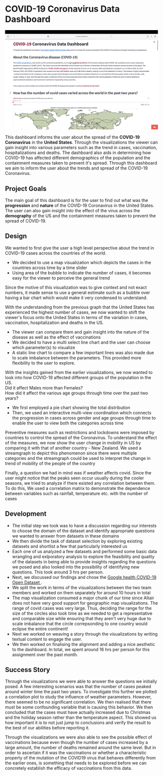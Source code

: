# COVID-19 Coronavirus Data Dashboard

![A screenshot of the dashboard](screenshot.png)

This dashboard informs the user about the spread of the <b> COVID-19 Coronavirus</b> in the <b>United States</b>. Through the visualizations the viewer
can gain insight into various parameters such as the trend in cases, vaccination, hospitalizations and deaths. The dashboard also aids in 
determining how COVID-19 has affected different demographics of the population and the containment measures taken to prevent it's spread. 
Through this dashboard we aim to inform the user about the trends and spread of the 
COVID-19 Coronavirus. 

## Project Goals


<p>The main goal of this dashboard is for the user to find out what was the <b>progression</b> and <b>nature</b>
of the COVID-19 Coronavirus in the United States. The user can also gain insight into the 
effect of the virus across the <b>demography</b> of the US and the containment measures taken to prevent the spread of COVID-19. </p>

## Design

<p>We wanted to first give the user a high level perspective about the trend in COVID-19 cases across the countries of the world.
<ul><li>We decided to use a map visualization which depicts the cases in the countries
across time by a time slider </li>
<li>Using area of the bubble to indicate the number of cases, it becomes easy for the viewer to perceive 
the general trend</li></ul>
Since the motive of this visualization was to give context and not exact numbers, it made sense to use a general estimate such as a bubble over having 
a bar chart which would make it very condensed to understand.</p>

<p>With the understanding from the previous graph that the United States has experienced the highest number of cases, we now wanted to shift the viewer's focus onto the United States in 
terms of the variation in cases, vaccination, hospitalization and
deaths in the US. 
<ul>
<li>The viewer can compare them and gain insight into
the nature of the disease as well as the effect of vaccinations</li>
<li> We decided to have a multi select line chart and the user can choose which parameter(s) to visualize</li>
<li>A static line chart to compare a few important lines was also made due to scale imbalance between the parameters. 
This provided more flexibility to the user to explore.</li>
</ul></p>

<p>With the insights gained from the earlier visualizations, we now wanted to look into how COVID-19 affected different groups of the population in the US.<br> 
Did it affect Males more than Females?  <br>
How did it affect the various age groups through time over the past two years?<br>
<ul>
<li>We first employed a pie chart showing the total distribution </li>
<li>Then, we used an interactive multi-view coordination which connects the progression in cases across gender and age groups through time to enable the user to view both the categories across time</li> 
</ul></p>

<p>
Preventive measures such as restrictions and lockdowns were imposed by countries to control the spread of the Coronavirus. 
To understand the effect of the measures, we now show the user change in mobility in US by comparing
it with that of another country - New Zealand. 
We used a streamgraph to depict this phenomenon since there were multiple categories and the streamgraph could be
used to interpret the change in trend of mobility of the people of the country
</p>


Finally, a question we had in mind was if weather affects covid. Since the user might notice
that the peaks seen occur usually during the cooler seasons, we tried to analyze if there existed any correlation between them. 
To do this, We used a correlation matrix to demonstrate the dependence between variables such as rainfall, temperature etc. with 
the number of cases

## Development

<ul>
<li>The initial step we took was to have a discussion regarding our interests to choose the domain of the dataset and 
identify appropriate questions we wanted to answer from datasets in these domains</li>

<li>We then divide the task of dataset selection by exploring existing datasets and shortlist a few that particularly interested us</li>
<li>Each one of us analyzed a few datasets and performed some basic data wrangling and 
exlporatory analysis to explore the feasibility and quality of the datasets in being able to provide insights regarding the 
questions we posed and also looked into the possibility of identifying new questions. This took around 3 hrs per person. </li>
<li>Next, we discussed our findings and chose the <a href = 'https://goo.gle/covid-19-open-data'>Google health COVID-19 Open Dataset </a>. </li>
<li>We split the work in terms of the visualizations between the two team members and worked on them separately for around 10 hours in total</li>
<li>The map visualization consumed a major chunk of our time since Altair does not have very good support for geographic map visualizations.
The range of covid cases was very large. Thus, deciding the range for the size of the circles also took time as we needed to get a representative and comparable size while ensuring that they aren't very huge
due to scale imbalance that the circle correpsonding to one country would eclipse the entire continent!</li>
<li>Next we worked on weaving a story through the visualizations by writing textual content to engage the user.</li>
<li>We then worked on finalising the alignment and adding a nice aesthetic to the dashboard.
In total, we spent around 16 hrs per person for this assignment over the past month. </li>
</ul>


## Success Story

<p>Through the visualizations we were able to answer the questions we initially posed. A few interesting scenarios was that the 
number of cases peaked around winter time the past two years. To investigate this further we plotted a correlation plot to study the influence of weather parameters.
However, there seemed to be no significant correlation. We then realised that there must be some confounding variable that is causing this behavior. 
We then concluded that the cases must have actually increased due to Christmas and the holiday season rather than the temperature aspect.
This showed us how important it is to not just jump to conclusions and verify the result to the best of our abilities before reporting it.
</p>
<p>Through the visualizations we were also able to see the possible effect of vaccinations because even though the number of cases increased by a large amount, the number of deaths remained around the same level.
But in order to ascertain if it was the vaccinations or whether a characteristic property of the mutation of the COVID19 virus that behaves differently 
from the earlier ones, is something that needs to be explored before we can concretely establish the efficacy of vaccinations from this data.</p>